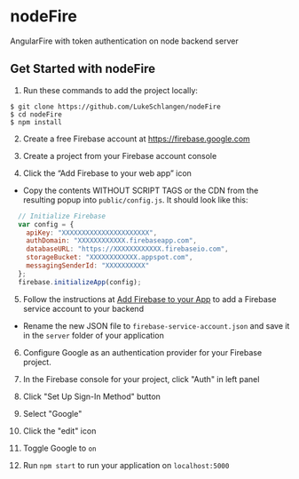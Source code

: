 # nodeFire
AngularFire with token authentication on node backend server

## Get Started with nodeFire
1. Run these commands to add the project locally:
  ```shell
  $ git clone https://github.com/LukeSchlangen/nodeFire
  $ cd nodeFire
  $ npm install
  ```
  
2. Create a free Firebase account at https://firebase.google.com

3. Create a project from your Firebase account console

4. Click the “Add Firebase to your web app” icon

  * Copy the contents WITHOUT SCRIPT TAGS or the CDN from the resulting popup into `public/config.js`. It should look like this:
  ```javascript
    // Initialize Firebase
    var config = {
      apiKey: "XXXXXXXXXXXXXXXXXXXXXX",
      authDomain: "XXXXXXXXXXXX.firebaseapp.com",
      databaseURL: "https://XXXXXXXXXXXX.firebaseio.com",
      storageBucket: "XXXXXXXXXXXX.appspot.com",
      messagingSenderId: "XXXXXXXXXX"
    };
    firebase.initializeApp(config);
  ```
  
5. Follow the instructions at [Add Firebase to your App](https://firebase.google.com/docs/server/setup#add_firebase_to_your_app) to add a Firebase service account to your backend
  * Rename the new JSON file to `firebase-service-account.json` and save it in the `server` folder of your application
  
6. Configure Google as an authentication provider for your Firebase project.

  1. In the Firebase console for your project, click "Auth" in left panel
  2. Click "Set Up Sign-In Method" button
  3. Select "Google"
  4. Click the "edit" icon
  5. Toggle Google to `on`

7. Run `npm start` to run your application on `localhost:5000`
